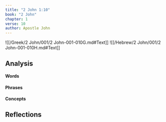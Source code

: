 ```yaml
---
title: "2 John 1:10"
book: "2 John"
chapter: 1
verse: 10
author: Apostle John
---
```

![[/Greek/2 John/001/2 John-001-010G.md#Text]]
![[/Hebrew/2 John/001/2 John-001-010H.md#Text]]

## Analysis

#### Words

#### Phrases

#### Concepts

## Reflections
